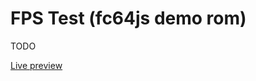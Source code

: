 # FPS Test (fc64js demo rom)

TODO

[Live preview](https://theinvader360.github.io/fc64js/rom/demo/fps-test/)
